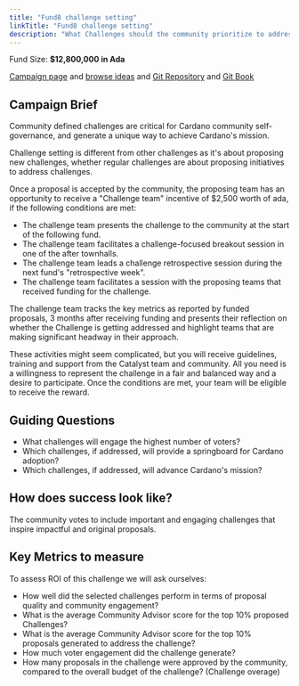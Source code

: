 ```yaml
---
title: "Fund8 challenge setting"
linkTitle: "Fund8 challenge setting"
description: "What Challenges should the community prioritize to address in Fund8?"
---
```

Fund Size: **$12,800,000 in Ada**

[Campaign page](https://cardano.ideascale.com/a/campaign-home/26257) and [browse ideas](https://cardano.ideascale.com/a/ideas/top/campaign-filter/byids/campaigns/26257/stage/unspecified) and [Git Repository](https://github.com/Catalyst-Challenges/F7-Fund8-challenge-setting) and [Git Book](https://quality-assurance-dao.gitbook.io/catalyst-fund-7-challenges/f7-fund8-challenge-setting)

## Campaign Brief

Community defined challenges are critical for Cardano community self-governance, and generate a unique way to achieve Cardano's mission.

Challenge setting is different from other challenges as it's about proposing new challenges, whether regular challenges are about proposing initiatives to address challenges.

Once a proposal is accepted by the community, the proposing team has an opportunity to receive a "Challenge team" incentive of $2,500 worth of ada, if the following conditions are met:

- The challenge team presents the challenge to the community at the start of the following fund.
- The challenge team facilitates a challenge-focused breakout session in one of the after townhalls.
- The challenge team leads a challenge retrospective session during the next fund's "retrospective week".
- The challenge team facilitates a session with the proposing teams that received funding for the challenge.

The challenge team tracks the key metrics as reported by funded proposals, 3 months after receiving funding and presents their reflection on whether the Challenge is
getting addressed and highlight teams that are making significant headway in their approach.

These activities might seem complicated, but you will receive guidelines, training and support from the Catalyst team and community. All you need is a willingness to represent the challenge in a fair and balanced way and a desire to participate. Once the conditions are met, your team will be eligible to receive the reward.

## Guiding Questions

- What challenges will engage the highest number of voters?
- Which challenges, if addressed, will provide a springboard for Cardano adoption?
- Which challenges, if addressed, will advance Cardano's mission?

## How does success look like?

The community votes to include important and engaging challenges that inspire impactful and original proposals.

## Key Metrics to measure

To assess ROI of this challenge we will ask ourselves:

- How well did the selected challenges perform in terms of proposal quality and community engagement?
- What is the average Community Advisor score for the top 10% proposed Challenges?
- What is the average Community Advisor score for the top 10% proposals generated to address the challenge?
- How much voter engagement did the challenge generate?
- How many proposals in the challenge were approved by the community, compared to the overall budget of the challenge? (Challenge overage)
